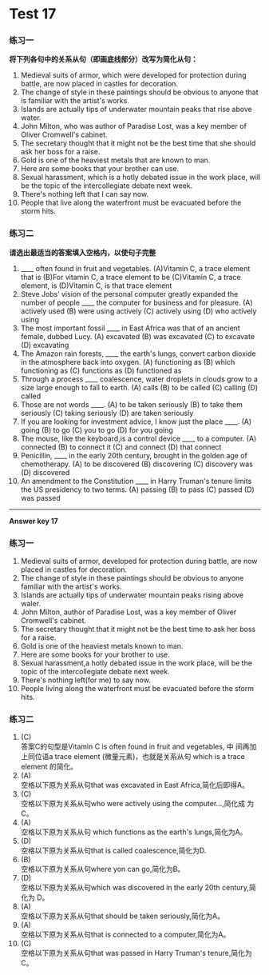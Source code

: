 # Test 17


### 练习一


<b>将下列各句中的关系从句（即画底线部分）改写为简化从句：</b>  
>  
1. Medieval suits of armor, which were developed for protection during battle, are now placed in castles for decoration.  
2. The change of style in these paintings should be obvious to anyone that is familiar with the artist's works.  
3. Islands are actually tips of underwater mountain peaks that rise above water.  
4. John Milton, who was author of Paradise Lost, was a key member of Oliver Cromwell's cabinet.  
5. The secretary thought that it might not be the best time that she should ask her boss for a raise.  
6. Gold is one of the heaviest metals that are known to man.  
7. Here are some books that your brother can use.  
8. Sexual harassment, which is a hotly debated issue in the work place, will be the topic of the intercollegiate debate next week.  
9. There's nothing left that I can say now.  
10. People that live along the waterfront must be evacuated before the storm hits.  


### 练习二


<b>请选出最适当的答案填入空格内，以使句子完整</b>  

1. ____ often found in fruit and vegetables.
(A)Vitamin C, a trace element that is
(B)For vitamin C, a trace element to be
(C)Vitamin C, a trace element, is
(D)Vitamin C, is that trace element
3. Steve Jobs’ vision of the personal computer greatly expanded the number of people ____ the computer for business and for pleasure.
(A) actively used
(B) were using actively
(C) actively using
(D) who actively using
2. The most important fossil ____ in East Africa was that of an ancient female, dubbed Lucy.
(A) excavated
(B) was excavated
(C) to excavate
(D) excavating
4. The Amazon rain forests, ____ the earth's lungs, convert carbon dioxide in the atmosphere back into oxygen.
(A) functioning as
(B) which functioning as
(C) functions as
(D) functioned as
5. Through a process ____
coalescence, water droplets in clouds grow to a size large enough to fall to earth.
(A) calls
(B) to be called
(C) calling
(D) called
8. Those are not words ____.
(A) to be taken seriously
(B) to take them seriously
(C) taking seriously
(D) are taken seriously
6. If you are looking for investment advice, I know just the place ____.
(A) going
(B) to go
(C) you to go
(D) for you going
9. The mouse, like the keyboard,is a control device ____ to a computer.
(A) connected
(B) to connect it
(C) and connect
(D) that connect
7. Penicillin, ____ in the early 20th century, brought in the golden age of chemotherapy.
(A) to be discovered
(B) discovering
(C) discovery was
(D) discovered
10. An amendment to the Constitution ____ in Harry Truman's tenure limits the US presidency to two terms.
(A) passing
(B) to pass
(C) passed
(D) was passed


---


**Answer key 17**  


### 练习一

>  
1. Medieval suits of armor, developed for protection during battle, are now placed in castles for decoration.
2. The change of style in these paintings should be obvious to anyone familiar with the artist's works.
3. Islands are actually tips of underwater mountain peaks rising above waler.
4. John Milton, author of Paradise Lost, was a key member of Oliver Cromwell's cabinet.
5. The secretary thought that it might not be the best time to ask her boss for a raise.
6. Gold is one of the heaviest metals known to man.
7. Here are some books for your brother to use.
8. Sexual harassment,a hotly debated issue in the work place, will be the topic of the intercollegiate debate next week.
9. There's nothing left(for me) to say now.  
10. People living along the waterfront must be evacuated before the storm hits.  



### 练习二 

 
>  
1. (C)  
答案C的句型是Vitamin C is often found in fruit and vegetables, 中
间再加上同位语a trace element (微量元素)，也就是关系从句 which is a trace element 的简化。  
2. (A)  
空格以下原为关系从句that was excavated in East Africa,简化后即得A。  
3. (C)  
空格以下原为关系从句who were actively using the computer...,简化成
为C。  
4. (A)  
空格以下原为关系从句 which functions as the earth's lungs,简化为A。  
5. (D)  
空格以下原为关系从句that is called coalescence,简化为D.  
6. (B)  
空格以下原为关系从句where yon can go,简化为B。  
7. (D)  
空格以下原为关系从句which was discovered in the early 20th century,简化为 D。  
8. (A)  
空格以下原为关系从句that should be taken seriously,简化为A。  
9. (A)  
空格以下原为关系从句that is connected to a computer,简化为A。  
10. (C)  
空格以下原为关系从句that was passed in Harry Truman's tenure,简化为C。
